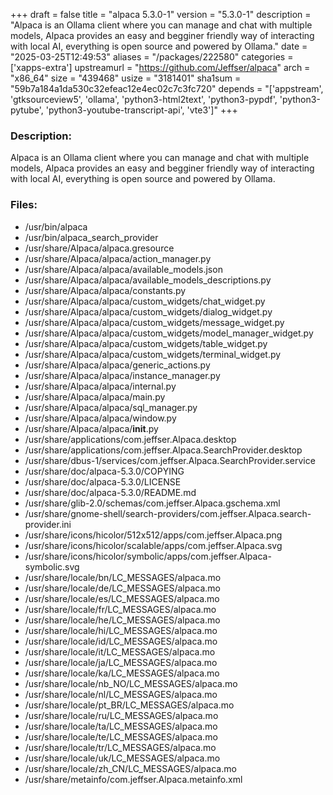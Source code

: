 +++
draft = false
title = "alpaca 5.3.0-1"
version = "5.3.0-1"
description = "Alpaca is an Ollama client where you can manage and chat with multiple models, Alpaca provides an easy and begginer friendly way of interacting with local AI, everything is open source and powered by Ollama."
date = "2025-03-25T12:49:53"
aliases = "/packages/222580"
categories = ['xapps-extra']
upstreamurl = "https://github.com/Jeffser/alpaca"
arch = "x86_64"
size = "439468"
usize = "3181401"
sha1sum = "59b7a184a1da530c32efeac12e4ec02c7c3fc720"
depends = "['appstream', 'gtksourceview5', 'ollama', 'python3-html2text', 'python3-pypdf', 'python3-pytube', 'python3-youtube-transcript-api', 'vte3']"
+++
### Description: 
Alpaca is an Ollama client where you can manage and chat with multiple models, Alpaca provides an easy and begginer friendly way of interacting with local AI, everything is open source and powered by Ollama.

### Files: 
* /usr/bin/alpaca
* /usr/bin/alpaca_search_provider
* /usr/share/Alpaca/alpaca.gresource
* /usr/share/Alpaca/alpaca/action_manager.py
* /usr/share/Alpaca/alpaca/available_models.json
* /usr/share/Alpaca/alpaca/available_models_descriptions.py
* /usr/share/Alpaca/alpaca/constants.py
* /usr/share/Alpaca/alpaca/custom_widgets/chat_widget.py
* /usr/share/Alpaca/alpaca/custom_widgets/dialog_widget.py
* /usr/share/Alpaca/alpaca/custom_widgets/message_widget.py
* /usr/share/Alpaca/alpaca/custom_widgets/model_manager_widget.py
* /usr/share/Alpaca/alpaca/custom_widgets/table_widget.py
* /usr/share/Alpaca/alpaca/custom_widgets/terminal_widget.py
* /usr/share/Alpaca/alpaca/generic_actions.py
* /usr/share/Alpaca/alpaca/instance_manager.py
* /usr/share/Alpaca/alpaca/internal.py
* /usr/share/Alpaca/alpaca/main.py
* /usr/share/Alpaca/alpaca/sql_manager.py
* /usr/share/Alpaca/alpaca/window.py
* /usr/share/Alpaca/alpaca/__init__.py
* /usr/share/applications/com.jeffser.Alpaca.desktop
* /usr/share/applications/com.jeffser.Alpaca.SearchProvider.desktop
* /usr/share/dbus-1/services/com.jeffser.Alpaca.SearchProvider.service
* /usr/share/doc/alpaca-5.3.0/COPYING
* /usr/share/doc/alpaca-5.3.0/LICENSE
* /usr/share/doc/alpaca-5.3.0/README.md
* /usr/share/glib-2.0/schemas/com.jeffser.Alpaca.gschema.xml
* /usr/share/gnome-shell/search-providers/com.jeffser.Alpaca.search-provider.ini
* /usr/share/icons/hicolor/512x512/apps/com.jeffser.Alpaca.png
* /usr/share/icons/hicolor/scalable/apps/com.jeffser.Alpaca.svg
* /usr/share/icons/hicolor/symbolic/apps/com.jeffser.Alpaca-symbolic.svg
* /usr/share/locale/bn/LC_MESSAGES/alpaca.mo
* /usr/share/locale/de/LC_MESSAGES/alpaca.mo
* /usr/share/locale/es/LC_MESSAGES/alpaca.mo
* /usr/share/locale/fr/LC_MESSAGES/alpaca.mo
* /usr/share/locale/he/LC_MESSAGES/alpaca.mo
* /usr/share/locale/hi/LC_MESSAGES/alpaca.mo
* /usr/share/locale/id/LC_MESSAGES/alpaca.mo
* /usr/share/locale/it/LC_MESSAGES/alpaca.mo
* /usr/share/locale/ja/LC_MESSAGES/alpaca.mo
* /usr/share/locale/ka/LC_MESSAGES/alpaca.mo
* /usr/share/locale/nb_NO/LC_MESSAGES/alpaca.mo
* /usr/share/locale/nl/LC_MESSAGES/alpaca.mo
* /usr/share/locale/pt_BR/LC_MESSAGES/alpaca.mo
* /usr/share/locale/ru/LC_MESSAGES/alpaca.mo
* /usr/share/locale/ta/LC_MESSAGES/alpaca.mo
* /usr/share/locale/te/LC_MESSAGES/alpaca.mo
* /usr/share/locale/tr/LC_MESSAGES/alpaca.mo
* /usr/share/locale/uk/LC_MESSAGES/alpaca.mo
* /usr/share/locale/zh_CN/LC_MESSAGES/alpaca.mo
* /usr/share/metainfo/com.jeffser.Alpaca.metainfo.xml
